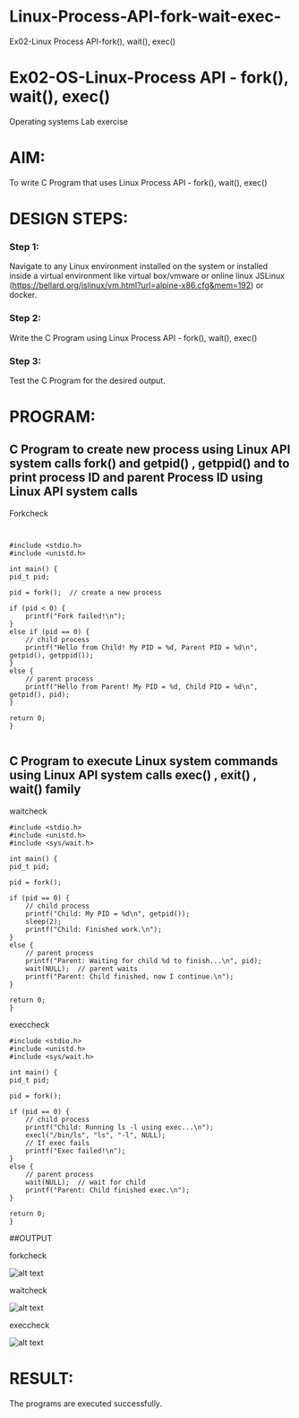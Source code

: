 # Linux-Process-API-fork-wait-exec-
Ex02-Linux Process API-fork(), wait(), exec()
# Ex02-OS-Linux-Process API - fork(), wait(), exec()
Operating systems Lab exercise


# AIM:
To write C Program that uses Linux Process API - fork(), wait(), exec()

# DESIGN STEPS:

### Step 1:

Navigate to any Linux environment installed on the system or installed inside a virtual environment like virtual box/vmware or online linux JSLinux (https://bellard.org/jslinux/vm.html?url=alpine-x86.cfg&mem=192) or docker.

### Step 2:

Write the C Program using Linux Process API - fork(), wait(), exec()


### Step 3:

Test the C Program for the desired output. 

# PROGRAM:

## C Program to create new process using Linux API system calls fork() and getpid() , getppid() and to print process ID and parent Process ID using Linux API system calls




Forkcheck

```


#include <stdio.h>
#include <unistd.h>

int main() {
pid_t pid;

pid = fork();  // create a new process

if (pid < 0) {
    printf("Fork failed!\n");
}
else if (pid == 0) {
    // child process
    printf("Hello from Child! My PID = %d, Parent PID = %d\n", getpid(), getppid());
}
else {
    // parent process
    printf("Hello from Parent! My PID = %d, Child PID = %d\n", getpid(), pid);
}

return 0;
}


```
## C Program to execute Linux system commands using Linux API system calls exec() , exit() , wait() family

waitcheck
```
#include <stdio.h>
#include <unistd.h>
#include <sys/wait.h>

int main() {
pid_t pid;

pid = fork();

if (pid == 0) {
    // child process
    printf("Child: My PID = %d\n", getpid());
    sleep(2);
    printf("Child: Finished work.\n");
}
else {
    // parent process
    printf("Parent: Waiting for child %d to finish...\n", pid);
    wait(NULL);  // parent waits
    printf("Parent: Child finished, now I continue.\n");
}

return 0;
}
```
execcheck
```
#include <stdio.h>
#include <unistd.h>
#include <sys/wait.h>

int main() {
pid_t pid;

pid = fork();

if (pid == 0) {
    // child process
    printf("Child: Running ls -l using exec...\n");
    execl("/bin/ls", "ls", "-l", NULL);
    // If exec fails
    printf("Exec failed!\n");
}
else {
    // parent process
    wait(NULL);  // wait for child
    printf("Parent: Child finished exec.\n");
}

return 0;
}
```








##OUTPUT



forkcheck

![alt text](../../1.png)

waitcheck

![alt text](../../2.png)

execcheck

![alt text](../../3.png)









# RESULT:
The programs are executed successfully.
